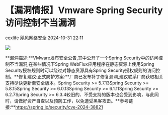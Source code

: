 #  【漏洞情报】Vmware Spring Security访问控制不当漏洞   
cexlife  飓风网络安全   2024-10-31 22:11  
  
![](https://mmbiz.qpic.cn/mmbiz_png/ibhQpAia4xu01KdlKovDEZkJfACVDBXp7tU9dic4HRKQibmIfnBGoPAoAsx0hzBYpaAGIwGGO7PO7LBxVUKwnt31RQ/640?wx_fmt=png&from=appmsg "")  
  
**漏洞描述:**VMware发布安全公告,其中公开了一个Spring Security中的访问控制不当漏洞,在某些情况下Spring WebFlux应用程序在静态资源上使用Spring Security授权规则时可以绕过对静态资源具有Spring Security授权规则的访问控制。**修复建议:正式防护方案:**厂商已发布补丁修复漏洞,建议联系厂商获取相关支持尽快更新至安全版本。Spring Security >= 5.7.13Spring Security >= 5.8.15Spring Security >= 6.0.13Spring Security >= 6.1.11Spring Security >= 6.2.7Spring Security >= 6.3.4较旧的、不受支持的版本也会受到影响，与此同时，请做好资产自查以及预防工作，以免遭受黑客攻击。**参考链接:**https://spring.io/security/cve-2024-38821  
  
